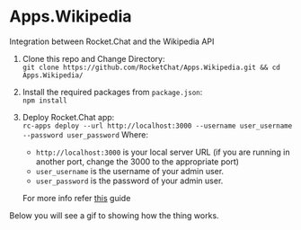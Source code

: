 # Apps.Wikipedia

Integration between Rocket.Chat and the Wikipedia API
 

 1. Clone this repo and Change Directory: </br>
 `git clone https://github.com/RocketChat/Apps.Wikipedia.git && cd Apps.Wikipedia/`

 2. Install the required packages from `package.json`: </br>
	 `npm install`

 3. Deploy Rocket.Chat app: </br>
    `rc-apps deploy --url http://localhost:3000 --username user_username --password user_password`
    Where:
    - `http://localhost:3000` is your local server URL (if you are running in another port, change the 3000 to the appropriate port)
    - `user_username` is the username of your admin user.
    - `user_password` is the password of your admin user.

    For more info refer [this](https://rocket.chat/docs/developer-guides/developing-apps/getting-started/) guide

Below you will see a gif to showing how the thing works.
